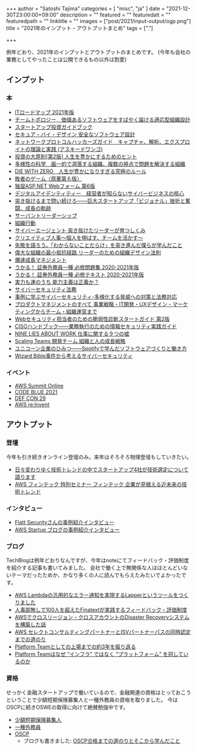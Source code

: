 +++
author = "Satoshi Tajima"
categories = [ "misc", "ja" ]
date = "2021-12-30T23:00:00+09:00"
description = ""
featured = ""
featuredalt = ""
featuredpath = ""
linktitle = ""
images = ["post/2021/input-output/ogp.png"]
title = "2021年のインプット・アウトプットまとめ"
tags = ["."]

+++

例年どおり、2021年のインプットとアウトプットのまとめです。 (今年も会社の業務としてやったことは公開できるもの以外は割愛)

## インプット

### 本

* [ITロードマップ 2021年版](https://amzn.to/3pDD8ta)
* [チームトポロジー　価値あるソフトウェアをすばやく届ける適応型組織設計](https://amzn.to/3JtL8VD)
* [スタートアップ投資ガイドブック](https://amzn.to/3HmYxgd)
* [セキュア・バイ・デザイン 安全なソフトウェア設計](https://amzn.to/3zdfF56)
* [ネットワークプロトコルハッカーズガイド　キャプチャ、解析、エクスプロイトの理論と実践 (アスキードワンゴ)](https://amzn.to/3Hnbzu7)
* [投資の大原則[第2版] 人生を豊かにするためのヒント](https://amzn.to/34amSHW)
* [多様性の科学　画一的で凋落する組織、複数の視点で問題を解決する組織](https://amzn.to/3HlDyuj)
* [DIE WITH ZERO　人生が豊かになりすぎる究極のルール](https://amzn.to/31eo0sY)
* [敗者のゲーム〈原著第６版〉](https://amzn.to/31bJPJH)
* [独習ASP.NET Webフォーム 第6版](https://amzn.to/3mFpu6Y)
* [デジタルアイデンティティー　経営者が知らないサイバービジネスの核心](https://amzn.to/3sP3R87)
* [突き抜けるまで問い続けろ――巨大スタートアップ「ビジョナル」挫折と奮闘、成長の軌跡](https://amzn.to/3zbdRK4)
* [サーバントリーダーシップ](https://amzn.to/3HmZFAt)
* [組織行動](https://amzn.to/3zcKNBT)
* [サイバーエージェント 突き抜けたリーダーが育つしくみ](https://amzn.to/3eBDJW1)
* [クリエイティブ人事～個人を伸ばす、チームを活かす～](https://amzn.to/3EzsDeM)
* [失敗を語ろう。「わからないことだらけ」を突き進んだ僕らが学んだこと](https://amzn.to/3qzdS6E)
* [偉大な組織の最小抵抗経路 リーダーのための組織デザイン法則](https://amzn.to/3HmZUvn)
* [爆速成長マネジメント](https://amzn.to/3pFujzh)
* [うかる！ 証券外務員一種 必修問題集 2020-2021年版](https://amzn.to/3Jue27R)
* [うかる！ 証券外務員一種 必修テキスト 2020-2021年版](https://amzn.to/32JTLuf)
* [実力も運のうち 能力主義は正義か？](https://amzn.to/3eDRGmu)
* [サイバーセキュリティ法務](https://amzn.to/3sIcIsj)
* [事例に学ぶサイバーセキュリティ-多様化する脅威への対策と法務対応](https://amzn.to/3FIIqJp)
* [プロダクトマネジメントのすべて 事業戦略・IT開発・UXデザイン・マーケティングからチーム・組織運営まで](https://amzn.to/3qvgEd8)
* [Webセキュリティ担当者のための脆弱性診断スタートガイド 第2版](https://amzn.to/3FNR49S)
* [CISOハンドブック――業務執行のための情報セキュリティ実践ガイド](https://amzn.to/3pCxNm0)
* [NINE LIES ABOUT WORK 仕事に関する９つの嘘](https://amzn.to/3FIVuOW)
* [Scaling Teams 開発チーム 組織と人の成長戦略](https://amzn.to/3pDXSAY)
* [ユニコーン企業のひみつ――Spotifyで学んだソフトウェアづくりと働き方](https://www.oreilly.co.jp/books/9784873119465/)
* [Wizard Bible事件から考えるサイバーセキュリティ](https://peaks.cc/wizard_bible_security)

### イベント

* [AWS Summit Online](https://aws.amazon.com/jp/events/summits/online/japan/)
* [CODE BLUE 2021](https://codeblue.jp/2021/)
* [DEF CON 29](https://defcon.org/html/defcon-29/dc-29-index.html)
* [AWS re:Invent](https://reinvent.awsevents.com/)

## アウトプット

### 登壇

今年も引き続きオンライン登壇のみ。来年はそろそろ物理登壇もしていきたい。

* [日々変わりゆく技術トレンドの中でスタートアップ4社が技術選定について語ります](https://finatext.connpass.com/event/213765/)
* [AWS フィンテック 特別セミナー フィンテック 企業が見据える近未来の技術トレンド](https://www.sbbit.jp/article/fj/69624)

### インタビュー

* [Flatt Securityさんの事例紹介インタビュー](https://flatt.tech/assessment/voice/finatext)
* [AWS Startup ブログの事例紹介インタビュー](https://aws.amazon.com/jp/blogs/startup/tech-interview-finatext-3/)

### ブログ

TechBlogは例年どおりなんですが、今年はnoteにてフィードバック・評価制度を紹介する記事も書いてみました。
会社で働く上で無関係な人はほとんどいないテーマだったためか、かなり多くの人に読んでもらえたみたいでよかったです。

* [AWS Lambdaの汎用的なエラー通知を実現するLapperというツールをつくりました](https://medium.com/finatext/intro-lapper-2b3ea87d40a8)
* [人事部無しで100人を超えたFinatextが実践するフィードバック・評価制度](https://note.com/_stajima/n/n275685f5e9f0)
* [AWSでクロスリージョン・クロスアカウントのDisaster Recoveryシステムを構築した話](https://medium.com/finatext/aws-cross-region-cross-account-backup-5952a990c1c1)
* [AWS セレクトコンサルティングパートナーとISVパートナーパスの同時認定までの道のり](https://medium.com/finatext/aws-partner-2aeb82fafdf)
* [Platform Teamとしての上場までの約3年を振り返る](https://medium.com/finatext/looking-back-on-activities-of-platform-team-f4a0acb09408)
* [Platform Teamはなぜ “インフラ” ではなく “プラットフォーム” を冠しているのか](https://medium.com/finatext/why-not-infra-but-platform-ecb1166bd4ef)

### 資格

せっかく金融スタートアップで働いているので、金融関連の資格はとっておこうということで少額短期保険募集人と一種外務員の資格を取りました。
今はOSCPに続きOSWEの取得に向けて絶賛勉強中です。

* [少額短期保険募集人](https://www.shougakutanki.jp/exam/exam.html)
* [一種外務員](https://www.jsda.or.jp/gaimuin/shiken.html)
* [OSCP](https://www.credly.com/badges/e9685c53-3066-4b4c-a3f5-054efebcd4b1)
    * ブログも書きました: [OSCP合格までの道のりとそこから学んだこと](https://blog.s-tajima.work/post/2021/oscp-journey-and-things-i-learned/)
